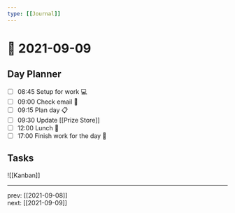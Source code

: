 ```yaml
---
type: [[Journal]]
---
```


# 📆 2021-09-09

## Day Planner
- [ ] 08:45 Setup for work 💻
- [ ] 09:00 Check email 📧
- [ ] 09:15 Plan day 📋
- [ ] 09:30 Update [[Prize Store]]
- [ ] 12:00 Lunch 🍙
- [ ] 17:00 Finish work for the day 🎉

## Tasks

![[Kanban]]

---

prev: [[2021-09-08]]  
next: [[2021-09-09]]  